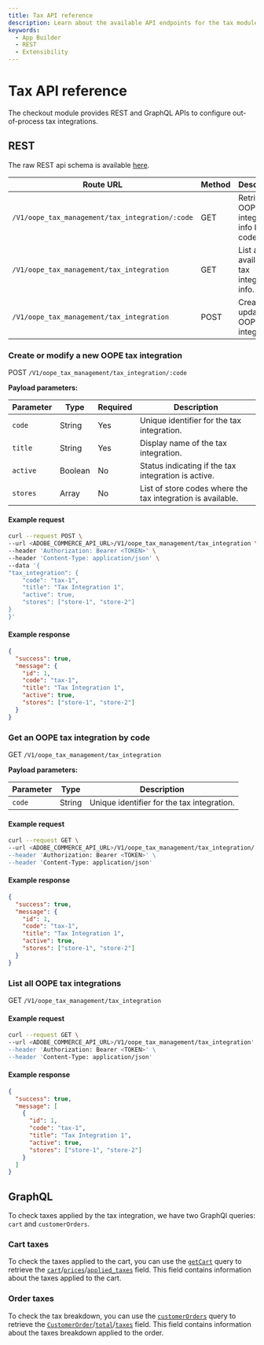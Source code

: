 ```yaml
---
title: Tax API reference
description: Learn about the available API endpoints for the tax module in the Adobe Commerce checkout starter kit.
keywords:
  - App Builder
  - REST
  - Extensibility
---
```


# Tax API reference

The checkout module provides REST and GraphQL APIs to configure out-of-process tax integrations.

## REST

The raw REST api schema is available [here](/tax.xml).

| **Route URL**| **Method** | **Description**|
| ----------------------------------------------------------------------------------------------------------------------------------------------- | ---------- | -------------------------------------------- |
| `/V1/oope_tax_management/tax_integration/:code` | GET        | Retrieve an OOPE tax integration info by its code.. |
| `/V1/oope_tax_management/tax_integration`                 | GET        | List all available tax integration info.     |
| `/V1/oope_tax_management/tax_integration`         | POST       | Create or update an OOPE tax integration.     |

### Create or modify a new OOPE tax integration

POST `/V1/oope_tax_management/tax_integration/:code`


**Payload parameters:**

| Parameter | Type   | Required | Description                               |
| --------- | ------ | -------- | ----------------------------------------- |
| `code`    | String | Yes      | Unique identifier for the tax integration. |
| `title`   | String | Yes      | Display name of the tax integration.       |
| `active`  | Boolean| No       | Status indicating if the tax integration is active. |
| `stores`  | Array  | No       | List of store codes where the tax integration is available. |

<CodeBlock slots="heading, code" repeat="2" languages="bash, json" />

#### Example request

```bash
curl --request POST \
--url <ADOBE_COMMERCE_API_URL>/V1/oope_tax_management/tax_integration \
--header 'Authorization: Bearer <TOKEN>' \
--header 'Content-Type: application/json' \
--data '{
"tax_integration": {
    "code": "tax-1",
    "title": "Tax Integration 1",
    "active": true,
    "stores": ["store-1", "store-2"]
}
}'
```

#### Example response

```json
{
  "success": true,
  "message": {
    "id": 1,
    "code": "tax-1",
    "title": "Tax Integration 1",
    "active": true,
    "stores": ["store-1", "store-2"]
  }
}
```

### Get an OOPE tax integration by code

GET `/V1/oope_tax_management/tax_integration`

**Payload parameters:**

| Parameter | Type   | Description                                 |
| --------- | ------ | ------------------------------------------- |
| `code`    | String | Unique identifier for the tax integration. |

<CodeBlock slots="heading, code" repeat="2" languages="bash, json" />

#### Example request

```bash 
curl --request GET \
--url <ADOBE_COMMERCE_API_URL>/V1/oope_tax_management/tax_integration/:code' \
--header 'Authorization: Bearer <TOKEN>' \
--header 'Content-Type: application/json' 
```
    

#### Example response

```json
{
  "success": true,
  "message": {
    "id": 1,
    "code": "tax-1",
    "title": "Tax Integration 1",
    "active": true,
    "stores": ["store-1", "store-2"]
  }
}
```

### List all OOPE tax integrations

GET `/V1/oope_tax_management/tax_integration`

<CodeBlock slots="heading, code" repeat="2" languages="bash, json" />

#### Example request 

```bash 
curl --request GET \
--url <ADOBE_COMMERCE_API_URL>/V1/oope_tax_management/tax_integration' \
--header 'Authorization: Bearer <TOKEN>' \
--header 'Content-Type: application/json' 
```

#### Example response

```json
{
  "success": true,
  "message": [
    {
      "id": 1,
      "code": "tax-1",
      "title": "Tax Integration 1",
      "active": true,
      "stores": ["store-1", "store-2"]
    }
  ]
}
```

## GraphQL

To check taxes applied by the tax integration, we have two GraphQl queries: `cart` and `customerOrders`.

### Cart taxes
To check the taxes applied to the cart, you can use the [`getCart`](https://developer.adobe.com/commerce/webapi/graphql/schema/cart/queries/cart/) query to retrieve the [`cart`](https://developer.adobe.com/commerce/webapi/graphql-api/index.html#definition-Cart)/[`prices`](https://developer.adobe.com/commerce/webapi/graphql-api/index.html#definition-CartPrices)/[`applied_taxes`](https://developer.adobe.com/commerce/webapi/graphql-api/index.html#definition-CartPrices) field. This field contains information about the taxes applied to the cart.

### Order taxes
To check the tax breakdown, you can use the [`customerOrders`](https://developer.adobe.com/commerce/webapi/graphql/schema/customer/queries/orders/) query to retrieve the [`CustomerOrder`](https://developer.adobe.com/commerce/webapi/graphql-api/index.html#definition-CustomerOrder)/[`total`](https://developer.adobe.com/commerce/webapi/graphql-api/index.html#definition-OrderTotal)/[`taxes`](https://developer.adobe.com/commerce/webapi/graphql-api/index.html#definition-TaxItem) field. This field contains information about the taxes breakdown applied to the order.
